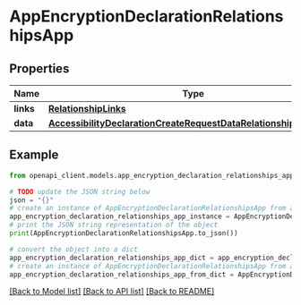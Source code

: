# AppEncryptionDeclarationRelationshipsApp


## Properties

Name | Type | Description | Notes
------------ | ------------- | ------------- | -------------
**links** | [**RelationshipLinks**](RelationshipLinks.md) |  | [optional] 
**data** | [**AccessibilityDeclarationCreateRequestDataRelationshipsAppData**](AccessibilityDeclarationCreateRequestDataRelationshipsAppData.md) |  | [optional] 

## Example

```python
from openapi_client.models.app_encryption_declaration_relationships_app import AppEncryptionDeclarationRelationshipsApp

# TODO update the JSON string below
json = "{}"
# create an instance of AppEncryptionDeclarationRelationshipsApp from a JSON string
app_encryption_declaration_relationships_app_instance = AppEncryptionDeclarationRelationshipsApp.from_json(json)
# print the JSON string representation of the object
print(AppEncryptionDeclarationRelationshipsApp.to_json())

# convert the object into a dict
app_encryption_declaration_relationships_app_dict = app_encryption_declaration_relationships_app_instance.to_dict()
# create an instance of AppEncryptionDeclarationRelationshipsApp from a dict
app_encryption_declaration_relationships_app_from_dict = AppEncryptionDeclarationRelationshipsApp.from_dict(app_encryption_declaration_relationships_app_dict)
```
[[Back to Model list]](../README.md#documentation-for-models) [[Back to API list]](../README.md#documentation-for-api-endpoints) [[Back to README]](../README.md)


